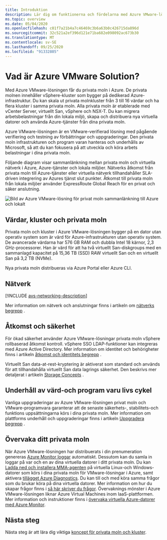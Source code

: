 ```yaml
---
title: Introduktion
description: Lär dig om funktionerna och fördelarna med Azure VMware-lösningen för att distribuera och hantera VMware-baserade arbets belastningar i Azure.
ms.topic: overview
ms.date: 05/04/2020
ms.openlocfilehash: c01f7a21b4a7c46469c3b6a63b0c426715da896d
ms.sourcegitcommit: 32c521a2ef396d121e71ba682e098092ac673b30
ms.translationtype: MT
ms.contentlocale: sv-SE
ms.lasthandoff: 09/25/2020
ms.locfileid: "91332805"
---
```

# <a name="what-is-azure-vmware-solution"></a>Vad är Azure VMware Solution?

Med Azure VMware-lösningen får du privata moln i Azure. De privata molnen innehåller vSphere-kluster som bygger på dedikerad Azure-infrastruktur. Du kan skala ut privata molnkluster från 3 till 16 värdar och ha flera kluster i samma privata moln. Alla privata moln är etablerade med vCenter Server, virtuellt San, vSphere och NSX-T. Du kan migrera arbetsbelastningar från din lokala miljö, skapa och distribuera nya virtuella datorer och använda Azure-tjänster från dina privata moln.

Azure VMware-lösningen är en VMware-verifierad lösning med pågående verifiering och testning av förbättringar och uppgraderingar. Den privata moln infrastrukturen och program varan hanteras och underhålls av Microsoft, så att du kan fokusera på att utveckla och köra arbets belastningar i dina privata moln.

Följande diagram visar sammanlänkning mellan privata moln och virtuella nätverk i Azure, Azure-tjänster och lokala miljöer. Nätverks åtkomst från privata moln till Azure-tjänster eller virtuella nätverk tillhandahåller SLA-driven integrering av Azures tjänst slut punkter. Åtkomst till privata moln från lokala miljöer använder ExpressRoute Global Reach för en privat och säker anslutning.

![Bild av Azure VMware-lösning för privat moln sammanlänkning till Azure och lokalt](./media/adjacency-overview-drawing-final.png)

## <a name="hosts-clusters-and-private-clouds"></a>Värdar, kluster och privata moln

Privata moln och kluster i Azure VMware-lösningen bygger på en dator utan operativ system som är värd för Azure-infrastrukturen utan operativ system. De avancerade värdarna har 576 GB RAM och dubbla Intel 18 kärnor, 2,3 GHz-processorer. Han är värd för att ha två virtuellt San-diskgroups med en sammanlagd kapacitet på 15,36 TB (SSD) RAW virtuellt San och en virtuellt San på 3,2 TB (NVMe).

Nya privata moln distribueras via Azure Portal eller Azure CLI.

## <a name="networking"></a>Nätverk

[!INCLUDE [avs-networking-description](includes/avs-networking-description.md)]

Mer information om nätverk och anslutningar finns i artikeln om [nätverks begrepp](concepts-networking.md) .

## <a name="access-and-security"></a>Åtkomst och säkerhet

För ökad säkerhet använder Azure VMware-lösningar privata moln vSphere rollbaserad åtkomst kontroll. vSphere SSO LDAP-funktioner kan integreras med Azure Active Directory. Mer information om identitet och behörigheter finns i artikeln [åtkomst och identitets begrepp](concepts-identity.md) .

Virtuellt San data-at-rest-kryptering är aktiverat som standard och används för att tillhandahålla virtuellt San data lagrings säkerhet. Den beskrivs mer detaljerat i artikeln [Storage Concepts](concepts-storage.md) .

## <a name="host-and-software-lifecycle-maintenance"></a>Underhåll av värd-och program varu livs cykel

Vanliga uppgraderingar av Azure VMware-lösningen privat moln och VMware-programvara garanterar att de senaste säkerhets-, stabilitets-och funktions uppsättningarna körs i dina privata moln. Mer information om plattforms underhåll och uppgraderingar finns i artikeln [Uppgradera begrepp](concepts-upgrades.md) .

## <a name="monitoring-your-private-cloud"></a>Övervaka ditt privata moln

När Azure VMware-lösningen har distribuerats i din prenumeration genereras [Azure Monitor loggar](../azure-monitor/overview.md) automatiskt. Dessutom kan du samla in loggar på var och en av dina virtuella datorer i ditt privata moln. Du kan [Ladda ned och installera MMA-agenten](../azure-monitor/platform/log-analytics-agent.md#installation-options) på virtuella Linux-och Windows-datorer som körs i dina privata moln för VMware-lösningar i Azure, samt aktivera [tillägget Azure Diagnostics](../azure-monitor/platform/diagnostics-extension-overview.md). Du kan till och med köra samma frågor som du brukar köra på dina virtuella datorer. Mer information om hur du skapar frågor finns i [så här skriver du frågor](../azure-monitor/log-query/log-query-overview.md#how-can-i-learn-how-to-write-queries). Övervaknings mönster i Azure VMware-lösningen liknar Azure Virtual Machines inom IaaS-plattformen. Mer information och instruktioner finns i [övervaka virtuella Azure-datorer med Azure Monitor](../azure-monitor/insights/monitor-vm-azure.md).

## <a name="next-steps"></a>Nästa steg

Nästa steg är att lära dig viktiga [koncept för privata moln och kluster](concepts-private-clouds-clusters.md).

<!-- LINKS - external -->

<!-- LINKS - internal -->
[concepts-private-clouds-clusters]: ./concepts-private-clouds-clusters.md
